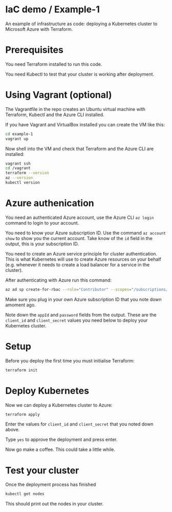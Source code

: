 # IaC demo / Example-1

An example of infrastructure as code: deploying a Kubernetes cluster to Microsoft Azure with Terraform.

# Prerequisites

You need Terraform installed to run this code.

You need Kubectl to test that your cluster is working after deployment.

# Using Vagrant (optional)

The Vagrantfile in the repo creates an Ubuntu virtual machine with Terraform, Kubectl and the Azure CLI installed.

If you have Vagrant and VirtualBox installed you can create the VM like this:

```bash
cd example-1
vagrant up
```

Now shell into the VM and check that Terraform and the Azure CLI are installed:

```bash
vagrant ssh
cd /vagrant
terraform --version
az --version
kubectl version
```

# Azure authenication

You need an authenticated Azure account, use the Azure CLI `az login` command to login to your account.

You need to know your Azure subscription ID. Use the command `az account show` to show you the current account. Take know of the `id` field in the output, this is your subscription ID.

You need to create an Azure service principle for cluster authentication. This is what Kubernetes will use to create Azure resources on your behalf (e.g. whenever it needs to create a load balancer for a service in the cluster).

After authenticating with Azure run this command:

```bash
az ad sp create-for-rbac --role="Contributor" --scopes="/subscriptions/<your-subscription-id>"
```

Make sure you plug in your own Azure subscription ID that you note down amoment ago.

Note down the `appId` and `password` fields from the output. These are the `client_id` and `client_secret` values you need below to deploy your Kubernetes cluster.

# Setup

Before you deploy the first time you must initialise Terraform:

```bash
terraform init
```

# Deploy Kubernetes

Now we can deploy a Kubernetes cluster to Azure:

```bash
terraform apply
```

Enter the values for `client_id` and `client_secret` that you noted down above.

Type `yes` to approve the deployment and press enter.

Now go make a coffee. This could take a little while.

# Test your cluster

Once the deployment process has finished

```bash
kubectl get nodes
```

This should print out the nodes in your cluster.